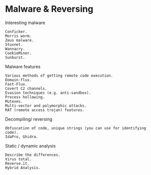 # Malware & Reversing

Interesting malware

    Conficker.
    Morris worm.
    Zeus malware.
    Stuxnet.
    Wannacry.
    CookieMiner.
    Sunburst.

Malware features

    Various methods of getting remote code execution.
    Domain-flux.
    Fast-Flux.
    Covert C2 channels.
    Evasion techniques (e.g. anti-sandbox).
    Process hollowing.
    Mutexes.
    Multi-vector and polymorphic attacks.
    RAT (remote access trojan) features.

Decompiling/ reversing

    Obfuscation of code, unique strings (you can use for identifying code).
    IdaPro, Ghidra.

Static / dynamic analysis

    Describe the differences.
    Virus total.
    Reverse.it.
    Hybrid Analysis.
